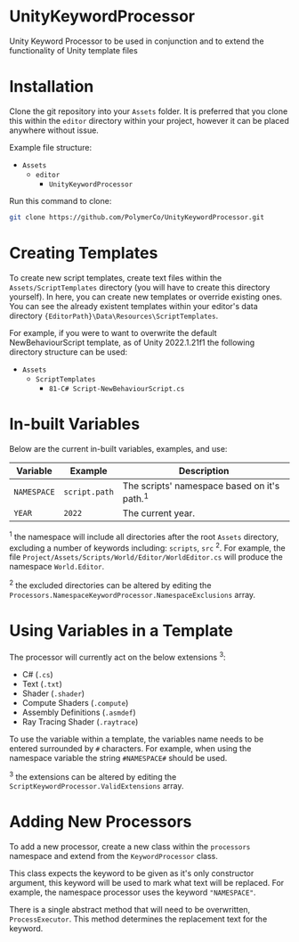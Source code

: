 # UnityKeywordProcessor
Unity Keyword Processor to be used in conjunction and to extend the functionality of Unity template files

# Installation

Clone the git repository into your `Assets` folder. It is preferred that you clone this within the `editor` directory within your project, however it can be placed anywhere without issue.

Example file structure:

- `Assets`
  - `editor`
    - `UnityKeywordProcessor`

Run this command to clone:

```bash
git clone https://github.com/PolymerCo/UnityKeywordProcessor.git
```

# Creating Templates

To create new script templates, create text files within the `Assets/ScriptTemplates` directory (you will have to create this directory yourself). In here, you can create new templates or override existing ones. You can see the already existent templates within your editor's data directory `{EditorPath}\Data\Resources\ScriptTemplates`.

For example, if you were to want to overwrite the default NewBehaviourScript template, as of Unity 2022.1.21f1 the following directory structure can be used:

- `Assets`
  - `ScriptTemplates`
    - `81-C# Script-NewBehaviourScript.cs`

# In-built Variables

Below are the current in-built variables, examples, and use:

| Variable | Example | Description |
|-|-|-|
| `NAMESPACE` | `script.path` | The scripts' namespace based on it's path.<sup>1</sup> |
| `YEAR` | `2022` | The current year. |

<sup>1</sup> the namespace will include all directories after the root `Assets` directory, excluding a number of keywords including: `scripts`, `src` <sup>2</sup>. For example, the file `Project/Assets/Scripts/World/Editor/WorldEditor.cs` will produce the namespace `World.Editor`.

<sup>2</sup> the excluded directories can be altered by editing the `Processors.NamespaceKeywordProcessor.NamespaceExclusions` array.

# Using Variables in a Template

The processor will currently act on the below extensions <sup>3</sup>:

- C# (`.cs`)
- Text (`.txt`)
- Shader (`.shader`)
- Compute Shaders (`.compute`)
- Assembly Definitions (`.asmdef`)
- Ray Tracing Shader (`.raytrace`)

To use the variable within a template, the variables name needs to be entered surrounded by `#` characters. For example, when using the namespace variable the string `#NAMESPACE#` should be used.

<sup>3</sup> the extensions can be altered by editing the `ScriptKeywordProcessor.ValidExtensions` array.

# Adding New Processors

To add a new processor, create a new class within the `processors` namespace and extend from the `KeywordProcessor` class. 

This class expects the keyword to be given as it's only constructor argument, this keyword will be used to mark what text will be replaced. For example, the namespace processor uses the keyword `"NAMESPACE"`.

There is a single abstract method that will need to be overwritten, `ProcessExecutor`. This method determines the replacement text for the keyword.  
